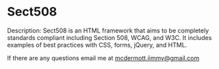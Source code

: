 Sect508
=======

Description:  Sect508 is an HTML framework that aims to be completely standards compliant including Section 508, WCAG, and W3C.  It includes examples of best practices with CSS, forms, jQuery, and HTML.

If there are any questions email me at mcdermott.jimmy@gmail.com
